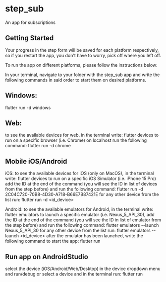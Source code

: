 # step_sub

An app for subscriptions

## Getting Started

Your progress in the step form will be saved for each platform respectively, so if you restart the app, you don't have to worry, pick off where you left off.

To run the app on different platforms, please follow the instructions below:
    
In your terminal, navigate to your folder with the step_sub app and write the following commands in said order to start them on desired platforms.


## Windows:
    
flutter run -d windows

## Web:
to see the available devices for web, in the terminal write: flutter devices
to run on a specific browser (i.e. Chrome) on localhost run the following command: flutter run -d chrome

## Mobile iOS/Android
iOS:
to see the available devices for iOS (only on MacOS), in the terminal write: flutter devices
to run on a specific iOS Simulator (i.e. iPhone 15 Pro) add the ID at the end of the command (you will see the ID in list of devices from the step before) and run the following command: flutter run -d 2C04C720-70B8-4D30-A718-B66E7B87421E
for any other device from the list run: flutter run -d <id_device>

Android:
to see the available emulators for Android, in the terminal write: flutter emulators
to launch a specific emulator (i.e. Nexus_5_API_30), add the ID at the end of the command (you will see the ID in list of emulator from the step before) and run the following command: flutter emulators --launch Nexus_5_API_30
for any other device from the list run: flutter emulators --launch <id_device>
after the emulator has been launched, write the following command to start the app: flutter run

## Run app on AndroidStudio

select the device (iOS/Android/Web/Desktop) in the device dropdown menu and run/debug or select a device and in the terminal run: flutter run
